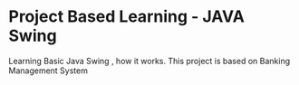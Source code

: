 # Project Based Learning - JAVA Swing
Learning Basic Java Swing , how it works.
This project is based on Banking Management System
